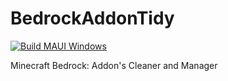 # BedrockAddonTidy

[![Build MAUI Windows](https://github.com/harley-codes/BedrockAddonTidy/actions/workflows/build-windows.yml/badge.svg)](https://github.com/harley-codes/BedrockAddonTidy/actions/workflows/build-windows.yml)

Minecraft Bedrock: Addon's Cleaner and Manager
